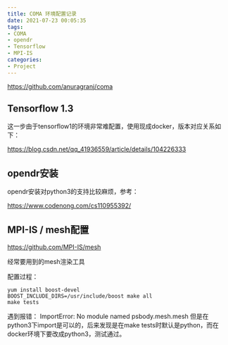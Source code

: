 ```yaml
---
title: COMA 环境配置记录
date: 2021-07-23 00:05:35
tags: 
- COMA
- opendr
- Tensorflow
- MPI-IS
categories: 
- Project
---
```

https://github.com/anuragranj/coma

## Tensorflow 1.3

这一步由于tensorflow1的环境非常难配置，使用现成docker，版本对应关系如下：

https://blog.csdn.net/qq_41936559/article/details/104226333

## opendr安装

opendr安装对python3的支持比较麻烦，参考：

https://www.codenong.com/cs110955392/


## MPI-IS / mesh配置

https://github.com/MPI-IS/mesh

经常要用到的mesh渲染工具

配置过程：

```
yum install boost-devel
BOOST_INCLUDE_DIRS=/usr/include/boost make all
make tests
```

遇到报错：
ImportError: No module named psbody.mesh.mesh
但是在python3下import是可以的，后来发现是在make tests时默认是python，而在docker环境下要改成python3，测试通过。
